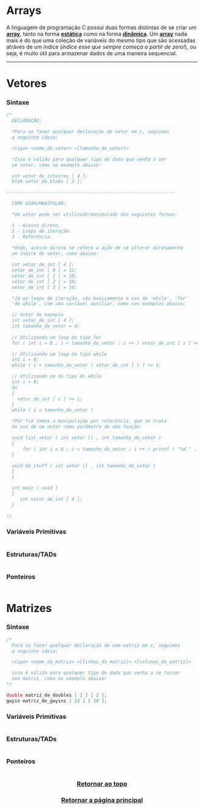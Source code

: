 # Arrays

A linguagem de programação C possui duas formas distintas de se criar um <a href="Arrays.md" title="vetor ou uma matriz">**array**</a>, tanto na forma <a href="Arrays.md" title="o vetor/matriz possui um tamanho máximo fixo">**estática**</a> como na forma <a href="Arrays.md" title="o vetor/matriz pode ser expandido ou reduzido">**dinâmica**</a>. Um <a href="Arrays.md" title="vetor ou uma matriz">**array**</a> nada mais é do que uma coleção de variáveis do mesmo tipo que são acessadas atráves de um índice (*índice esse que sempre começa a partir de zero!*), ou seja, é muito útil para armazenar dados de uma maneira sequencial. 

---

# Vetores

### Sintaxe
```main.c
/*
  DECLARAÇÃO:

  *Para se fazer qualquer declaração de vetor em c, seguimos
  a seguinte ideia:

  <tipo> <nome_do_vetor> <[tamanho_do_vetor]>

  *Isso é válido para qualquer tipo de dado que venha a ser 
  um vetor, como no exemplo abaixo:

  int vetor_de_inteiros [ 4 ];
  blob vetor_de_blobs [ 3 ];

--------------------------------------------------------------

  COMO USAR/MANIPULAR:

  *Um vetor pode ser utilizado/manipulado das seguintes formas:

  1 - Acesso direto.
  2 - Loops de iteração.
  3 - Referência.
  
  *Onde, acesso direto se refere a ação de se alterar diretamente
  um índice do vetor, como abaixo:

  int vetor_de_int [ 4 ];
  vetor_de_int [ 0 ] = 12;
  vetor_de_int [ 1 ] = 18;
  vetor_de_int [ 2 ] = 10;
  vetor_de_int [ 3 ] = 14;

  *Já os loops de iteração, são basicamente o uso de 'while', 'for'
  'do while', com uma variável auxiliar, como nos exemplos abaixo:

  // Vetor de exemplo
  int vetor_de_int [ 4 ];
  int tamanho_do_vetor = 4;
   
  // Utilizando um loop do tipo for
  for ( int i = 0 ; i < tamanho_do_vetor ; i ++ ) vetor_de_int [ i ] += 1;

  // Utilizando um loop do tipo while
  int i = 0;
  while ( i < tamanho_do_vetor ) vetor_de_int [ i ] += 1;

  // Utilizando um do tipo do while
  int i = 0;
  do
  {
    vetor_de_int [ i ] += i;
  }
  while ( i < tamanho_do_vetor )

  *Por fim temos a manipulação por referência, que se trata
  do uso de um vetor como parâmetro de uma função:

  void list_vetor ( int vetor [] , int tamanho_do_vetor )
  {
      for ( int i = 0 ; i < tamanho_do_vetor ; i ++ ) printf ( "%d " , vetor [ i ] );
  }

  void do_stuff ( int vetor [] , int tamanho_do_vetor )
  {
  }

  int main ( void )
  { 
     int vetor_de_int [ 4 ];
  }
   
*/
```

### Variáveis Primitivas
```main.c
```

### Estruturas/TADs
```main.c
```

### Ponteiros
```main.c
```

# Matrizes

### Sintaxe
```main.c
/*
  Para se fazer qualquer declaração de uma matriz em c, seguimos
  a seguinte ideia:

  <tipo> <nome_da_matriz> <[linhas_da_matriz]> <[colunas_da_matriz]>

  isso é válido para qualquer tipo de dado que venha a se tornar
  uma matriz, como no exemplo abaixo:
*/

double matriz_de_doubles [ 2 ] [ 2 ];
gwyin matriz_de_gwyins [ 32 ] [ 10 ];
```

### Variáveis Primitivas
```main.c
```

### Estruturas/TADs
```main.c
```

### Ponteiros
```main.c
```

<h3 align="center"> <a href="#arrays" title="Voltar ao topo"> Retornar ao topo </a> </h3>
<h3 align="center"> <a href="https://github.com/AllisonJunior/Estruturas_de_Dados" title="Voltar ao menu principal"> Retornar a página principal </a> </h3>

